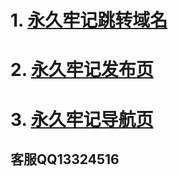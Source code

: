 # 1. [**永久牢记跳转域名**](https://zuisucloud.live)  

# 2. [**永久牢记发布页**](https://github.com/hanxp-star/zuisucloud/blob/master/README.md)

# 3. [**永久牢记导航页**](https://hanxp-star.github.io)  

## **客服QQ13324516**
